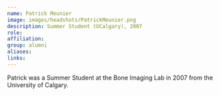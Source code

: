 ```yaml
---
name: Patrick Meunier
image: images/headshots/PatrickMeunier.png
description: Summer Student (UCalgary), 2007
role: 
affiliation: 
group: alumni
aliases: 
links:
---
```


Patrick was a Summer Student at the Bone Imaging Lab in 2007 from the University of Calgary.